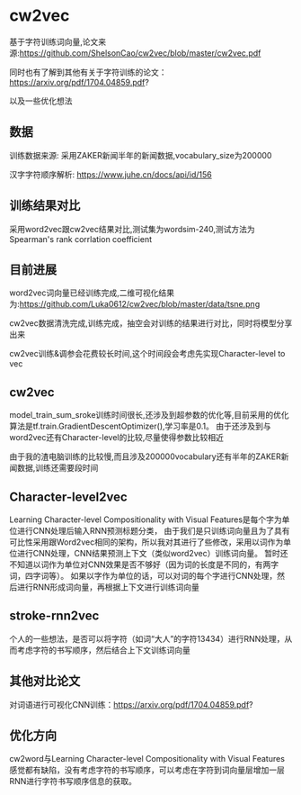 # cw2vec
基于字符训练词向量,论文来源:https://github.com/ShelsonCao/cw2vec/blob/master/cw2vec.pdf

同时也有了解到其他有关于字符训练的论文：https://arxiv.org/pdf/1704.04859.pdf?

以及一些优化想法

## 数据
训练数据来源: 采用ZAKER新闻半年的新闻数据,vocabulary_size为200000

汉字字符顺序解析: https://www.juhe.cn/docs/api/id/156


## 训练结果对比
采用word2vec跟cw2vec结果对比,测试集为wordsim-240,测试方法为Spearman's rank corrlation coefficient


## 目前进展
word2vec词向量已经训练完成,二维可视化结果为:https://github.com/Luka0612/cw2vec/blob/master/data/tsne.png

cw2vec数据清洗完成,训练完成，抽空会对训练的结果进行对比，同时将模型分享出来

cw2vec训练&调参会花费较长时间,这个时间段会考虑先实现Character-level to vec
## cw2vec
model_train_sum_sroke训练时间很长,还涉及到超参数的优化等,目前采用的优化算法是tf.train.GradientDescentOptimizer(),学习率是0.1。
由于还涉及到与word2vec还有Character-level的比较,尽量使得参数比较相近

由于我的渣电脑训练的比较慢,而且涉及200000vocabulary还有半年的ZAKER新闻数据,训练还需要段时间


## Character-level2vec
Learning Character-level Compositionality with Visual Features是每个字为单位进行CNN处理后输入RNN预测标题分类，
由于我们是只训练词向量且为了具有可比性采用跟Word2vec相同的架构，所以我对其进行了些修改，采用以词作为单位进行CNN处理，CNN结果预测上下文（类似word2vec）训练词向量。
暂时还不知道以词作为单位对CNN效果是否不够好（因为词的长度是不同的，有两字词，四字词等）。
如果以字作为单位的话，可以对词的每个字进行CNN处理，然后进行RNN形成词向量，再根据上下文进行训练词向量
## stroke-rnn2vec
个人的一些想法，是否可以将字符（如词“大人”的字符13434）进行RNN处理，从而考虑字符的书写顺序，然后结合上下文训练词向量

## 其他对比论文
对词语进行可视化CNN训练：https://arxiv.org/pdf/1704.04859.pdf?

## 优化方向
cw2word与Learning Character-level Compositionality with Visual Features感觉都有缺陷，没有考虑字符的书写顺序，可以考虑在字符到词向量层增加一层RNN进行字符书写顺序信息的获取。